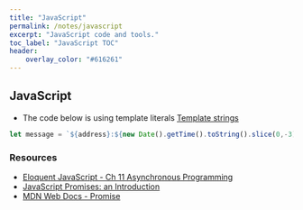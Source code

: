 ```yaml
---
title: "JavaScript"
permalink: /notes/javascript
excerpt: "JavaScript code and tools."
toc_label: "JavaScript TOC"
header:
    overlay_color: "#616261"
---
```


## JavaScript

- The code below is using template literals [Template strings](https://developer.mozilla.org/en-US/docs/Web/JavaScript/Reference/Template_literals)
```javascript
let message = `${address}:${new Date().getTime().toString().slice(0,-3)}:starRegistry`;
```


### Resources
- [Eloquent JavaScript - Ch 11 Asynchronous Programming](https://eloquentjavascript.net/11_async.html)
- [JavaScript Promises: an Introduction](https://developers.google.com/web/fundamentals/primers/promises)
- [MDN Web Docs - Promise](https://developer.mozilla.org/en-US/docs/Web/JavaScript/Reference/Global_Objects/Promise)

